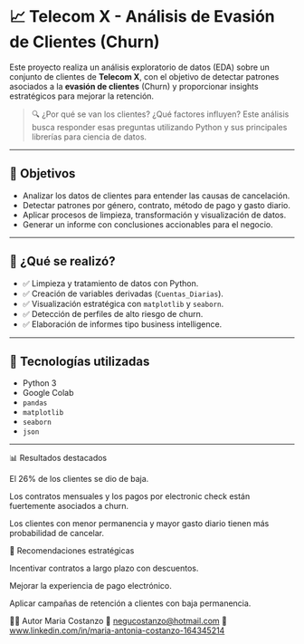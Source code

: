 # 📈 Telecom X - Análisis de Evasión de Clientes (Churn)

Este proyecto realiza un análisis exploratorio de datos (EDA) sobre un conjunto de clientes de **Telecom X**, con el objetivo de detectar patrones asociados a la **evasión de clientes** (Churn) y proporcionar insights estratégicos para mejorar la retención.

> 🔍 ¿Por qué se van los clientes? ¿Qué factores influyen? Este análisis busca responder esas preguntas utilizando Python y sus principales librerías para ciencia de datos.

---

## 🚀 Objetivos

- Analizar los datos de clientes para entender las causas de cancelación.
- Detectar patrones por género, contrato, método de pago y gasto diario.
- Aplicar procesos de limpieza, transformación y visualización de datos.
- Generar un informe con conclusiones accionables para el negocio.

---

## 🧠 ¿Qué se realizó?

- ✅ Limpieza y tratamiento de datos con Python.
- ✅ Creación de variables derivadas (`Cuentas_Diarias`).
- ✅ Visualización estratégica con `matplotlib` y `seaborn`.
- ✅ Detección de perfiles de alto riesgo de churn.
- ✅ Elaboración de informes tipo business intelligence.

---

## 🧰 Tecnologías utilizadas

- Python 3
- Google Colab
- `pandas`
- `matplotlib`
- `seaborn`
- `json`

---

📊 Resultados destacados

El 26% de los clientes se dio de baja.

Los contratos mensuales y los pagos por electronic check están fuertemente asociados a churn.

Los clientes con menor permanencia y mayor gasto diario tienen más probabilidad de cancelar.

🧾 Recomendaciones estratégicas

Incentivar contratos a largo plazo con descuentos.

Mejorar la experiencia de pago electrónico.

Aplicar campañas de retención a clientes con baja permanencia.


🧑‍💻 Autor
Maria Costanzo
📧 negucostanzo@hotmail.com
💼 www.linkedin.com/in/maria-antonia-costanzo-164345214


